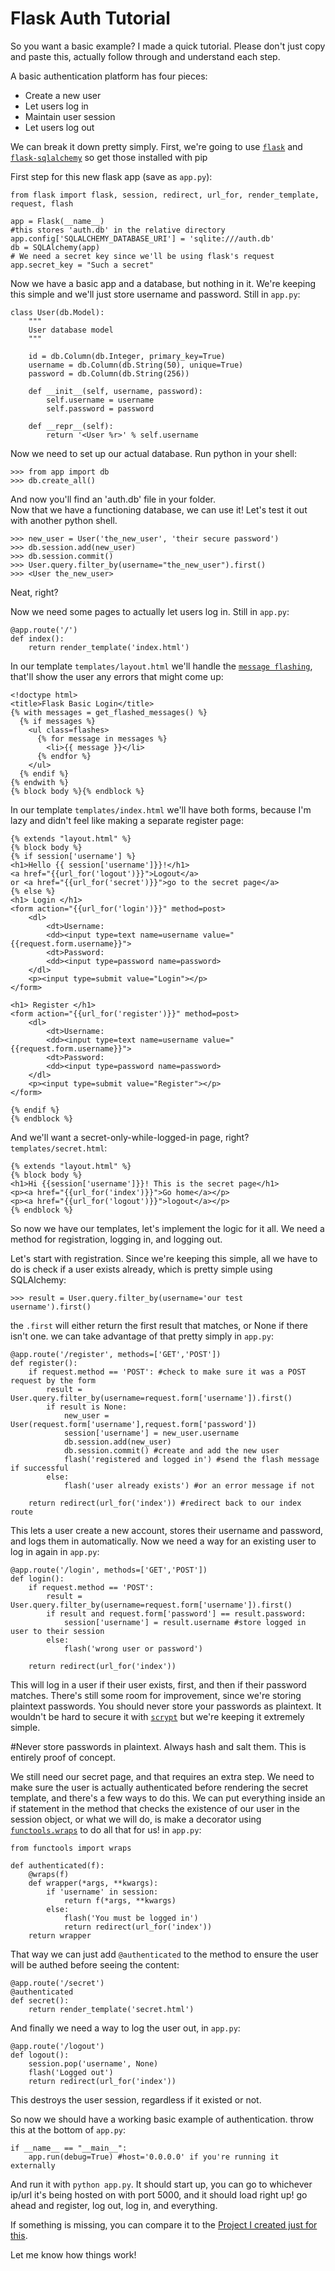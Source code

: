 # Flask Auth Tutorial

So you want a basic example? I made a quick tutorial. Please don't just copy and paste this, actually follow through and understand each step.

A basic authentication platform has four pieces:

* Create a new user
* Let users log in
* Maintain user session
* Let users log out

We can break it down pretty simply. First, we're going to use [`flask`](http://flask.pocoo.org/) and [`flask-sqlalchemy`](https://pythonhosted.org/Flask-SQLAlchemy/index.html) so get those installed with pip

First step for this new flask app (save as `app.py`):

    from flask import flask, session, redirect, url_for, render_template, request, flash

    app = Flask(__name__)
    #this stores 'auth.db' in the relative directory
    app.config['SQLALCHEMY_DATABASE_URI'] = 'sqlite:///auth.db'
    db = SQLAlchemy(app)
    # We need a secret key since we'll be using flask's request
    app.secret_key = "Such a secret"

Now we have a basic app and a database, but nothing in it. We're keeping this simple and we'll just store username and password. Still in `app.py`:

    class User(db.Model):
        """ 
        User database model
        """
    
        id = db.Column(db.Integer, primary_key=True)
        username = db.Column(db.String(50), unique=True)
        password = db.Column(db.String(256))

        def __init__(self, username, password):
            self.username = username
            self.password = password

        def __repr__(self):
            return '<User %r>' % self.username

Now we need to set up our actual database. Run python in your shell:

    >>> from app import db
    >>> db.create_all()

And now you'll find an 'auth.db' file in your folder.  
Now that we have a functioning database, we can use it! Let's test it out with another python shell.
    
    >>> new_user = User('the_new_user', 'their secure password')
    >>> db.session.add(new_user)
    >>> db.session.commit()
    >>> User.query.filter_by(username="the_new_user").first()
    >>> <User the_new_user>

Neat, right?

Now we need some pages to actually let users log in. Still in `app.py`:

    @app.route('/')
    def index():
        return render_template('index.html')

In our template `templates/layout.html` we'll handle the [`message flashing`](http://flask.pocoo.org/docs/0.10/quickstart/#message-flashing), that'll show the user any errors that might come up:

    <!doctype html>
    <title>Flask Basic Login</title>
    {% with messages = get_flashed_messages() %}
      {% if messages %}
        <ul class=flashes>
          {% for message in messages %}
            <li>{{ message }}</li>
          {% endfor %}
        </ul>
      {% endif %}
    {% endwith %}
    {% block body %}{% endblock %}

In our template `templates/index.html` we'll have both forms, because I'm lazy and didn't feel like making a separate register page:

    {% extends "layout.html" %}
    {% block body %}
    {% if session['username'] %}
    <h1>Hello {{ session['username']}}!</h1>
    <a href="{{url_for('logout')}}">Logout</a>
    or <a href="{{url_for('secret')}}">go to the secret page</a>
    {% else %}
    <h1> Login </h1>
    <form action="{{url_for('login')}}" method=post>
        <dl>
            <dt>Username:
            <dd><input type=text name=username value="{{request.form.username}}">
            <dt>Password:
            <dd><input type=password name=password>
        </dl>
        <p><input type=submit value="Login"></p>
    </form>
    
    <h1> Register </h1>
    <form action="{{url_for('register')}}" method=post>
        <dl>
            <dt>Username:
            <dd><input type=text name=username value="{{request.form.username}}">
            <dt>Password:
            <dd><input type=password name=password>
        </dl>
        <p><input type=submit value="Register"></p>
    </form>

    {% endif %}
    {% endblock %}

And we'll want a secret-only-while-logged-in page, right? `templates/secret.html`:

    {% extends "layout.html" %}
    {% block body %}
    <h1>Hi {{session['username']}}! This is the secret page</h1>
    <p><a href="{{url_for('index')}}">Go home</a></p>
    <p><a href="{{url_for('logout')}}">logout</a></p>
    {% endblock %}

So now we have our templates, let's implement the logic for it all. We need a method for registration, logging in, and logging out.

Let's start with registration. Since we're keeping this simple, all we have to do is check if a user exists already, which is pretty simple using SQLAlchemy:

    >>> result = User.query.filter_by(username='our test username').first()

the `.first` will either return the first result that matches, or None if there isn't one. we can take advantage of that pretty simply in `app.py`:

    @app.route('/register', methods=['GET','POST'])
    def register():
        if request.method == 'POST': #check to make sure it was a POST request by the form
            result = User.query.filter_by(username=request.form['username']).first()
            if result is None:
                new_user = User(request.form['username'],request.form['password'])
                session['username'] = new_user.username
                db.session.add(new_user)
                db.session.commit() #create and add the new user
                flash('registered and logged in') #send the flash message if successful
            else:
                flash('user already exists') #or an error message if not
    
        return redirect(url_for('index')) #redirect back to our index route

This lets a user create a new account, stores their username and password, and logs them in automatically. Now we need a way for an existing user to log in again in `app.py`:

    @app.route('/login', methods=['GET','POST'])
    def login():
        if request.method == 'POST':
            result = User.query.filter_by(username=request.form['username']).first()
            if result and request.form['password'] == result.password:
                session['username'] = result.username #store logged in user to their session
            else:
                flash('wrong user or password')
    
        return redirect(url_for('index'))

This will log in a user if their user exists, first, and then if their password matches. There's still some room for improvement, since we're storing plaintext passwords. You should never store your passwords as plaintext. It wouldn't be hard to secure it with [`scrypt`](https://pypi.python.org/pypi/scrypt/) but we're keeping it extremely simple.

#Never store passwords in plaintext. Always hash and salt them. This is entirely proof of concept.

We still need our secret page, and that requires an extra step. We need to make sure the user is actually authenticated before rendering the secret template, and there's a few ways to do this. We can put everything inside an if statement in the method that checks the existence of our user in the session object, or what we will do, is make a decorator using [`functools.wraps`](https://docs.python.org/2/library/functools.html#functools.wraps) to do all that for us! in `app.py`:

    from functools import wraps

    def authenticated(f):
        @wraps(f)
        def wrapper(*args, **kwargs):
            if 'username' in session:
                return f(*args, **kwargs)
            else:
                flash('You must be logged in')
                return redirect(url_for('index'))
        return wrapper

That way we can just add `@authenticated` to the method to ensure the user will be authed before seeing the content:

    @app.route('/secret')
    @authenticated
    def secret():
        return render_template('secret.html')

And finally we need a way to log the user out, in `app.py`:

    @app.route('/logout')
    def logout():
        session.pop('username', None)
        flash('Logged out')
        return redirect(url_for('index'))

This destroys the user session, regardless if it existed or not. 

So now we should have a working basic example of authentication. throw this at the bottom of `app.py`:

    if __name__ == "__main__":
        app.run(debug=True) #host='0.0.0.0' if you're running it externally

And run it with `python app.py`. It should start up, you can go to whichever ip/url it's being hosted on with port 5000, and it should load right up! go ahead and register, log out, log in, and everything.

If something is missing, you can compare it to the [Project I created just for this](https://github.com/kryptn/FlaskBareAuth).

Let me know how things work!
